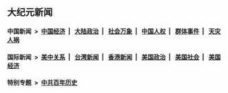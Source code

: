 ## 大纪元新闻

#### 中国新闻 &nbsp;>&nbsp; [中国经济](indexes/ncid283/README.md?09200845) &nbsp;| &nbsp; [大陆政治](indexes/ncid277/README.md?09200845) &nbsp;| &nbsp; [社会万象](indexes/ncid282/README.md?09200845) &nbsp;| &nbsp; [中国人权](indexes/ncid278/README.md?09200845) &nbsp;| &nbsp; [群体事件](indexes/ncid279/README.md?09200845) &nbsp;| &nbsp; [天灾人祸](indexes/ncid280/README.md?09200845)

#### 国际新闻 &nbsp;>&nbsp; [美中关系](indexes/nf1412576/README.md?09200845) &nbsp;| &nbsp; [台湾新闻](indexes/ncid1349361/README.md?09200845) &nbsp;| &nbsp; [香港新闻](indexes/ncid1349362/README.md?09200845) &nbsp;| &nbsp; [美国政治](indexes/ncid1078159/README.md?09200845) &nbsp;| &nbsp; [美国社会](indexes/ncid1078160/README.md?09200845) &nbsp;| &nbsp; [美国经济](indexes/ncid1078158/README.md?09200845)

#### 特别专题 &nbsp;>&nbsp; [中共百年历史](https://github.com/epoch-news/epoch-special/blob/master/README.md?09200845)  
